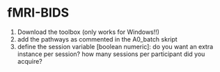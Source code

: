 # fMRI-BIDS

1. Download the toolbox (only works for Windows!!)
2. add the pathways as commented in the A0_batch skript
3. define the session variable [boolean numeric]: do you want an extra instance per session? how many sessions per participant did you acquire?

